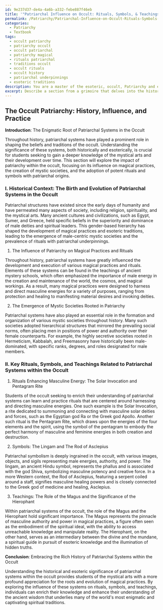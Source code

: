```yaml
---
id: 9e237d37-de4a-4a6b-a332-febe887f46eb
title: '"Patriarchal Influence on Occult: Rituals, Symbols, & Teachings"'
permalink: /Patriarchy/Patriarchal-Influence-on-Occult-Rituals-Symbols-Teachings/
categories:
  - Patriarchy
  - Textbook
tags:
  - occult patriarchy
  - patriarchy occult
  - occult patriarchal
  - patriarchy magical
  - rituals patriarchal
  - traditions occult
  - occult rituals
  - occult history
  - patriarchal underpinnings
  - esoteric traditions
description: You are a master of the esoteric, occult, Patriarchy and education, you have written many textbooks on the subject in ways that provide students with rich and deep understanding of the subject. You are being asked to write textbook-like sections on a topic and you do it with full context, explainability, and reliability in accuracy to the true facts of the topic at hand, in a textbook style that a student would easily be able to learn from, in a rich, engaging, and contextual way. Always include relevant context (such as formulas and history), related concepts, and in a way that someone can gain deep insights from.
excerpt: Describe a section from a grimoire that delves into the historical and esoteric significance of the patriarchal systems within the context of the occult. Explain how these systems have influenced magical practices, rituals, and the development of mystic societies. Additionally, present key rituals, symbols, and teachings related to patriarchal systems within the occult that a student can learn from to enrich their knowledge and understanding.
---
```


## The Occult Patriarchy: History, Influence, and Practice

**Introduction**: The Enigmatic Root of Patriarchal Systems in the Occult

Throughout history, patriarchal systems have played a prominent role in shaping the beliefs and traditions of the occult. Understanding the significance of these systems, both historically and esoterically, is crucial for students seeking to gain a deeper knowledge of the mystical arts and their development over time. This section will explore the impact of patriarchy within the occult, focusing on its influence on magical practices, the creation of mystic societies, and the adoption of potent rituals and symbols with patriarchal origins.

### I. Historical Context: The Birth and Evolution of Patriarchal Systems in the Occult

Patriarchal structures have existed since the early days of humanity and have permeated many aspects of society, including religion, spirituality, and the mystical arts. Many ancient cultures and civilizations, such as Egypt, Sumer, and Greece, held specific beliefs in the superiority and dominance of male deities and spiritual leaders. This gender-based hierarchy has shaped the development of magical practices and esoteric traditions, leading to the emergence of male-centric mystic societies and the prevalence of rituals with patriarchal underpinnings.

1. The Influence of Patriarchy on Magical Practices and Rituals

Throughout history, patriarchal systems have greatly influenced the development and execution of various magical practices and rituals. Elements of these systems can be found in the teachings of ancient mystery schools, which often emphasized the importance of male energy in the creation and maintenance of the world, the cosmos, and magical workings. As a result, many magical practices were designed to harness and direct masculine energies for a variety of purposes, ranging from protection and healing to manifesting material desires and invoking deities.

2. The Emergence of Mystic Societies Rooted in Patriarchy

Patriarchal systems have also played an essential role in the formation and organization of various mystic societies throughout history. Many such societies adopted hierarchical structures that mirrored the prevailing social norms, often placing men in positions of power and authority over their female counterparts. For example, the highly secretive societies rooted in Hermeticism, Kabbalah, and Freemasonry have historically been male-dominated, with specific ranks, degrees, and roles designated for male members.

### II. Key Rituals, Symbols, and Teachings Related to Patriarchal Systems within the Occult

1. Rituals Enhancing Masculine Energy: The Solar Invocation and Pentagram Rite

Students of the occult seeking to enrich their understanding of patriarchal systems can learn and practice rituals that are centered around harnessing and directing masculine energies. One such example is the Solar Invocation, a rite dedicated to summoning and connecting with masculine solar deities and forces, such as the Egyptian god Ra or the Greek god Apollo. Another such ritual is the Pentagram Rite, which draws upon the energies of the four elements and the spirit, using the symbol of the pentagram to embody the perfect harmony of masculine and feminine energies in both creation and destruction.

2. Symbols: The Lingam and The Rod of Asclepius

Patriarchal symbolism is deeply ingrained in the occult, with various images, objects, and sigils representing male energies, authority, and power. The lingam, an ancient Hindu symbol, represents the phallus and is associated with the god Shiva, symbolizing masculine potency and creative force. In a more Western context, the Rod of Asclepius, featuring a serpent coiled around a staff, signifies masculine healing powers and is closely connected to the Greek god of medicine and healing, Asclepius.

3. Teachings: The Role of the Magus and the Significance of the Hierophant

Within patriarchal systems of the occult, the role of the Magus and the Hierophant hold significant importance. The Magus represents the pinnacle of masculine authority and power in magical practices, a figure often seen as the embodiment of the spiritual ideal, with the ability to access unreachable knowledge and manipulate reality. The Hierophant, on the other hand, serves as an intermediary between the divine and the mundane, a spiritual guide in pursuit of esoteric knowledge and the illumination of hidden truths.

**Conclusion**: Embracing the Rich History of Patriarchal Systems within the Occult

Understanding the historical and esoteric significance of patriarchal systems within the occult provides students of the mystical arts with a more profound appreciation for the roots and evolution of magical practices. By exploring the influence of these systems on rituals, symbols, and teachings, individuals can enrich their knowledge and enhance their understanding of the ancient wisdom that underlies many of the world's most enigmatic and captivating spiritual traditions.

